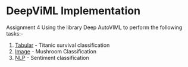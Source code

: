 # DeepViML Implementation

Assignment 4
Using the library Deep AutoVIML to perform the following tasks:-

 1. [Tabular](https://github.com/shivkumarganesh/Advance-Deep-Learning/blob/main/Assignment%204/Deep_AutoViml_TabularData.ipynb) - Titanic survival classification
 2. [Image](https://github.com/shivkumarganesh/Advance-Deep-Learning/blob/main/Assignment%204/DeepViML_Image_Classification.ipynb) - Mushroom Classification
 3. [NLP](https://github.com/shivkumarganesh/Advance-Deep-Learning/blob/main/Assignment%204/Deep_ViML_NLP.ipynb) - Sentiment classification
